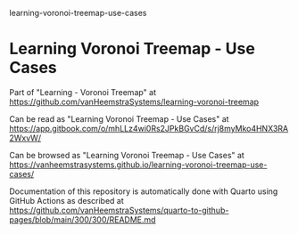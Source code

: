 learning-voronoi-treemap-use-cases
# Learning Voronoi Treemap - Use Cases

Part of "Learning - Voronoi Treemap" at https://github.com/vanHeemstraSystems/learning-voronoi-treemap

Can be read as "Learning Voronoi Treemap - Use Cases" at https://app.gitbook.com/o/mhLLz4wi0Rs2JPkBGvCd/s/rj8myMko4HNX3RA2WxvW/

Can be browsed as "Learning Voronoi Treemap - Use Cases" at https://vanheemstrasystems.github.io/learning-voronoi-treemap-use-cases/

Documentation of this repository is automatically done with Quarto using GitHub Actions as described at https://github.com/vanHeemstraSystems/quarto-to-github-pages/blob/main/300/300/README.md

